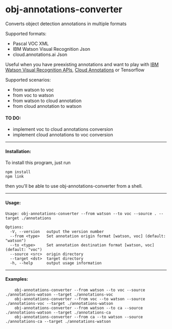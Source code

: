 # obj-annotations-converter

Converts object detection annotations in multiple formats

Supported formats:
- Pascal VOC XML
- IBM Watson Visual Recognition Json
- cloud.annotations.ai Json

Useful when you have preexisting annotations and want to play with 
[IBM Watson Visual Recognition APIs](https://cloud.ibm.com/apidocs/visual-recognition/visual-recognition-v4), 
[Cloud Annotations](https://cloud.annotations.ai/) 
or Tensorflow 

Supported scenarios:
- from watson to voc
- from voc to watson
- from watson to cloud annotation
- from cloud annotation to watson

#### TO DO:
- implement voc to cloud annotations conversion
- implement cloud annotations to voc conversion

---

#### Installation:

To install this program, just run

```
npm install
npm link
```

then you'll be able to use obj-annotations-converter from a shell.

---

#### Usage:
```
Usage: obj-annotations-converter --from watson --to voc --source . --target ./annotations

Options:
  -V, --version   output the version number
  --from <type>   Set annotation origin format [watson, voc] (default: "watson")
  --to <type>     Set annotation destination format [watson, voc] (default: "voc")
  --source <src>  origin directory
  --target <dst>  target directory
  -h, --help      output usage information
```

---

#### Examples:
```
    obj-annotations-converter --from watson --to voc --source ./annotations-watson --target ./annotations-voc
    obj-annotations-converter --from voc --to watson --source ./annotations-voc --target ./annotations-watson
    obj-annotations-converter --from watson --to ca --source ./annotations-watson --target ./annotations-ca
    obj-annotations-converter --from ca --to watson --source ./annotations-ca --target ./annotations-watson
```
